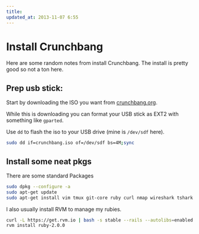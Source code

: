```yaml
---
title: 
updated_at: 2013-11-07 6:55
---
```


# Install Crunchbang

Here are some random notes from install Crunchbang. The install is pretty good
so not a ton here.

## Prep usb stick:

Start by downloading the ISO you want from [crunchbang.org](http://crunchbang.org).

While this is downloading you can format your USB stick as EXT2 with something like `gparted`.

Use `dd` to flash the iso to your USB drive (mine is `/dev/sdf` here).

```bash
sudo dd if=crunchbang.iso of=/dev/sdf bs=4M;sync
```

## Install some neat pkgs 

There are some standard Packages

```bash
sudo dpkg --configure -a
sudo apt-get update
sudo apt-get install vim tmux git-core ruby curl nmap wireshark tshark meld wget finch gpsd gpsd-clients
```

I also usually install RVM to manage my rubies.

```bash
curl -L https://get.rvm.io | bash -s stable --rails --autolibs=enabled 
rvm install ruby-2.0.0
```
